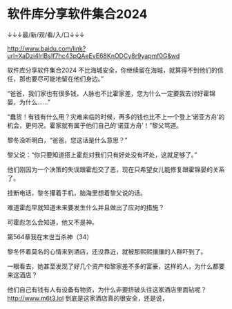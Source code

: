 # 软件库分享软件集合2024

↓↓↓最/新/观/看/入/口↓↓↓

http://www.baidu.com/link?url=XaDzi4lrlBsIf7hc43pQAeEvE68KnODCy8r9yapmf0G&wd

软件库分享软件集合2024
不比海城安全，你继续留在海城，就算得不到他们的信任，那也要尽可能地留在他们身边。”

“爸爸，我们家也有很多钱，人脉也不比霍家差，您为什么一定要我去讨好霍锦晏，为什么……”

“蠢货！有钱有什么用？灾难来临的时候，再多的钱也比不上一个登上‘诺亚方舟’的机会，更何况，霍家就有属于他们自己的‘诺亚方舟’！”黎父骂道。

黎冬没听明白，“爸爸，您这话是什么意思？”

黎父说：“你只要知道搭上霍彪对我们只有好处没有坏处，这就足够了。”

他们刚因为一个决策的失误跟霍彪交了恶，现在只希望女儿能修复跟霍锦晏的关系了。

挂断电话，黎冬攥着手机，脑海里想着黎父说的话。

难道霍彪早就知道未来要发生什么并且做出了应对的措施？

可霍彪怎么会知道，他又不是神。

第564章我在末世当杀神（34）

黎冬怀着莫名的心情来到酒店，还没靠近，就被那熙熙攘攘的人群吓到了。

一眼看去，她甚至发现了好几个资产和黎家差不多的富豪，这样的人，为什么都要来这酒店？

他们自己有钱有人有设备有物资，为什么非要挤破头往这家酒店里面钻呢？
http://www.m6t3.lol
到底是这家酒店真的很安全，还是说，

